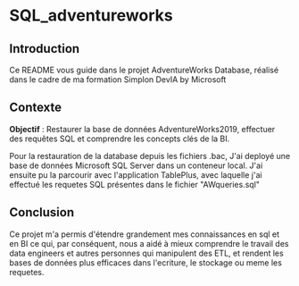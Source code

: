 # SQL_adventureworks
## Introduction

Ce README vous guide dans le projet AdventureWorks Database, réalisé dans le cadre de ma formation Simplon DevIA by Microsoft

## Contexte

**Objectif** : Restaurer la base de données AdventureWorks2019, effectuer des requêtes SQL et comprendre les concepts clés de la BI.

Pour la restauration de la database depuis les fichiers .bac, J'ai deployé une base de données Microsoft SQL Server dans un conteneur local.
J'ai ensuite pu la parcourir avec l'application TablePlus, avec laquelle j'ai effectué les requetes SQL présentes dans le fichier "AWqueries.sql"
## Conclusion

Ce projet m'a permis d'étendre grandement mes connaissances en sql et en BI ce qui, par conséquent, nous a aidé à mieux comprendre le travail des data engineers et autres personnes qui manipulent des ETL, et rendent les bases de données plus efficaces dans l'ecriture, le stockage ou meme les requetes.